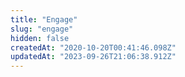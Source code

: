 ```yaml
---
title: "Engage"
slug: "engage"
hidden: false
createdAt: "2020-10-20T00:41:46.098Z"
updatedAt: "2023-09-26T21:06:38.912Z"
---
```

